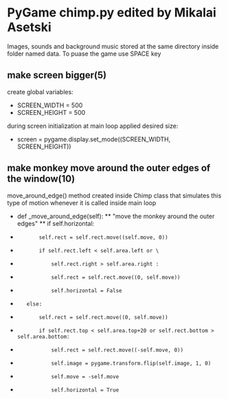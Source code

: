 # PyGame chimp.py edited by Mikalai Asetski

Images, sounds and background music stored at the same directory inside folder named data. 
To puase the game use SPACE key 

## make screen bigger(5)

create global variables: 
* SCREEN_WIDTH = 500
* SCREEN_HEIGHT = 500

during screen initialization at main loop applied desired size:
* screen = pygame.display.set_mode((SCREEN_WIDTH, SCREEN_HEIGHT))

## make monkey move around the outer edges of the window(10)

move_around_edge() method created inside Chimp class that simulates this type of motion whenever it is called inside main loop
* def _move_around_edge(self):
**        "move the monkey around the outer edges"
**        if self.horizontal:
*            self.rect = self.rect.move((self.move, 0))
*            if self.rect.left < self.area.left or \
*                self.rect.right > self.area.right :
*                self.rect = self.rect.move((0, self.move)) 
*                self.horizontal = False
*        else:
*            self.rect = self.rect.move((0, self.move)) 
*            if self.rect.top < self.area.top+20 or self.rect.bottom > self.area.bottom:
*                self.rect = self.rect.move((-self.move, 0))
*                self.image = pygame.transform.flip(self.image, 1, 0)
*                self.move = -self.move
*                self.horizontal = True   
